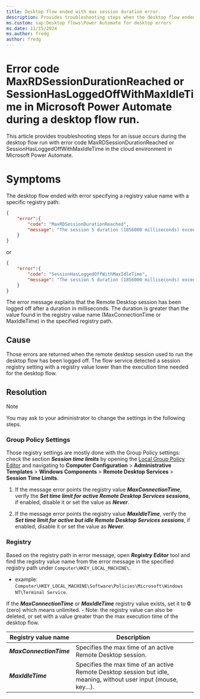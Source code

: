 ```yaml
---
title: Desktop flow ended with max session duration error.
description: Provides troubleshooting steps when the desktop flow ended with error code MaxRDSessionDurationReached or SessionHasLoggedOffWithMaxIdleTime.
ms.custom: sap:Desktop flows\Power Automate for desktop errors
ms.date: 11/15/2024
ms.author: fredg 
author: fredg
---
```


# Error code MaxRDSessionDurationReached or SessionHasLoggedOffWithMaxIdleTime in Microsoft Power Automate during a desktop flow run.


This article provides troubleshooting steps for an issue occurs during the desktop flow run with error code MaxRDSessionDurationReached or SessionHasLoggedOffWithMaxIdleTime in the cloud environment in Microsoft Power Automate.

# Symptoms
The desktop flow ended with error specifying a registry value name with a specific registry path:

```json
{ 
    "error":{
        "code": "MaxRDSessionDurationReached",
        "message": "The session 5 duration (1856000 milliseconds) exceeded the one set in registry for MaxConnectionTime with value 1200000 in registry path Software\Policies\Microsoft\Windows NT\Terminal Service."
    } 
}
```

or 
```json
{ 
    "error":{
        "code": "SessionHasLoggedOffWithMaxIdleTime",
        "message": "The session 5 duration (1856000 milliseconds) exceeded the one set in registry for MaxIdleTime with value 1200000 in registry path Software\Policies\Microsoft\Windows NT\Terminal Service."
    } 
}
```
The error message explains that the Remote Desktop session has been logged off after a duration in milliseconds. The duration is greater than the value found in the registry value name (MaxConnectionTime or MaxIdleTime) in the specified registry path.

## Cause
Those errors are returned when the remote desktop session used to run the desktop flow has been logged off. The flow service detected a session registry setting with a registry value lower than the execution time needed for the desktop flow.

## Resolution
> [!NOTE]
You may ask to your administrator to change the settings in the following steps.

### Group Policy Settings
Those registry settings are mostly done with the Group Policy settings: check the section **_Session time limits_** by opening the [Local Group Policy Editor](/previous-versions/windows/it-pro/windows-server-2012-R2-and-2012/dn789185(v=ws.11)) and navigating to **Computer Configuration** > **Administrative Templates** > **Windows Components** > **Remote Desktop Services** > **Session Time Limits**. 

1. If the message error points the registry value **_MaxConnectionTime_**, verify the **_Set time limit for active Remote Desktop Services sessions_**, if enabled, disable it or set the value as **_Never_**. 

1. If the message error points the registry value **_MaxIdleTime_**, verify the **_Set time limit for active but idle Remote Desktop Services sessions_**, if enabled, disable it or set the value as **_Never_**. 

### Registry
Based on the registry path in error message, open **_Registry Editor_** tool and find the registry value name from the error message in the specified registry path under ``Computer\HKEY_LOCAL_MACHINE\``.

- example: ``Computer\HKEY_LOCAL_MACHINE\Software\Policies\Microsoft\Windows NT\Terminal Service``. 

If the **_MaxConnectionTime_** or **_MaxIdleTime_** registry value exists, set it to **0** (zero) which means unlimited.
    - Note: the registry value can also be deleted, or set with a value greater than the max execution time of the desktop flow.


|Registry value name|Description|
|---|---|
| **_MaxConnectionTime_** | Specifies the max time of an active Remote Desktop session.|
| **_MaxIdleTime_** | Specifies the max time of an active Remote Desktop session but idle, meaning, without user input (mouse, key...).|
